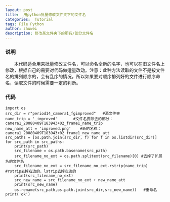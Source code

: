 ```yaml
---
layout: post
title:  用python批量修改文件夹下的文件名
categories:  Tutorial
tags: File Python
author: zhuwei
description: 修改某文件夹下的所有/部分文件名
---
```


### 说明
&emsp;&emsp;本代码适合用来批量修改文件名，可以命名全新的名字，也可以在旧文件名上修改，根据自己的需要对代码做适量改动。注意：此种方法读取的文件不是按文件名的排列顺序的，会有乱序的情况，所以如果要对顺序排列好的文件进行顺序命名，读取文件的时候需要一定的判断。

### 代码    
    import os
    src_dir = r"period14_camera1_fgimproved"   #源文件夹
    name_trip = '_improved'       #文件名要除去的部分：camera1_20080409T183943+02_frame1_name_trip
    new_name_att = 'improved.png'    #新的名称：camera1_20080409T183943+02_frame1_new_name_att
    src_paths = [os.path.join(src_dir, f) for f in os.listdir(src_dir)]
    for src_path in src_paths:
        print(src_path)
        src_filename = os.path.basename(src_path)
        src_filename_no_ext = os.path.splitext(src_filename)[0] #去掉了扩展名的文件名
        src_filename_no_ext = src_filename_no_ext.rstrip(name_trip) #rstrip去掉右边的，lstrip去掉左边的
        print(src_filename_no_ext)
        src_new_name = src_filename_no_ext + new_name_att
        print(src_new_name)
        os.rename(src_path,os.path.join(src_dir,src_new_name))   #重命名
    print('ok')
